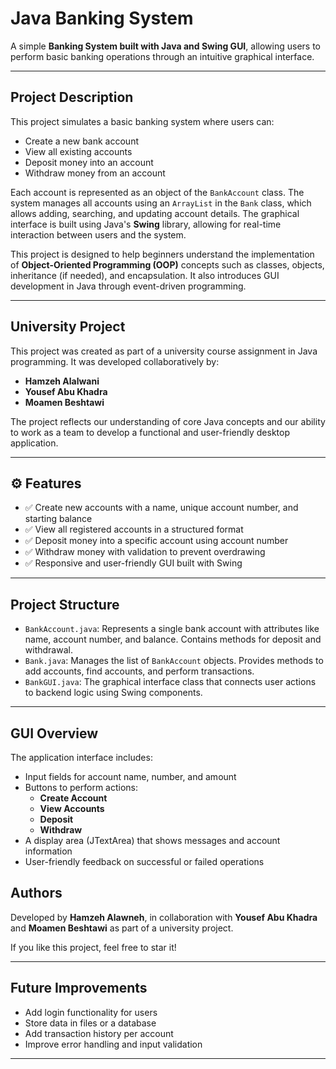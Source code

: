 #  Java Banking System

A simple **Banking System built with Java and Swing GUI**, allowing users to perform basic banking operations through an intuitive graphical interface.

---

##  Project Description

This project simulates a basic banking system where users can:

- Create a new bank account
- View all existing accounts
- Deposit money into an account
- Withdraw money from an account

Each account is represented as an object of the `BankAccount` class. The system manages all accounts using an `ArrayList` in the `Bank` class, which allows adding, searching, and updating account details. The graphical interface is built using Java's **Swing** library, allowing for real-time interaction between users and the system.

This project is designed to help beginners understand the implementation of **Object-Oriented Programming (OOP)** concepts such as classes, objects, inheritance (if needed), and encapsulation. It also introduces GUI development in Java through event-driven programming.

---

##  University Project

This project was created as part of a university course assignment in Java programming. It was developed collaboratively by:

- **Hamzeh Alalwani**
- **Yousef Abu Khadra**
- **Moamen Beshtawi**

The project reflects our understanding of core Java concepts and our ability to work as a team to develop a functional and user-friendly desktop application.

---

## ⚙ Features

- ✅ Create new accounts with a name, unique account number, and starting balance  
- ✅ View all registered accounts in a structured format  
- ✅ Deposit money into a specific account using account number  
- ✅ Withdraw money with validation to prevent overdrawing  
- ✅ Responsive and user-friendly GUI built with Swing  

---

##  Project Structure

- `BankAccount.java`: Represents a single bank account with attributes like name, account number, and balance. Contains methods for deposit and withdrawal.
- `Bank.java`: Manages the list of `BankAccount` objects. Provides methods to add accounts, find accounts, and perform transactions.
- `BankGUI.java`: The graphical interface class that connects user actions to backend logic using Swing components.

---

##  GUI Overview

The application interface includes:

- Input fields for account name, number, and amount
- Buttons to perform actions:
  - **Create Account**
  - **View Accounts**
  - **Deposit**
  - **Withdraw**
- A display area (JTextArea) that shows messages and account information
- User-friendly feedback on successful or failed operations


##  Authors

Developed by **Hamzeh Alawneh**, in collaboration with **Yousef Abu Khadra** and **Moamen Beshtawi** as part of a university project.

If you like this project, feel free to  star it!

---

##  Future Improvements

- Add login functionality for users  
- Store data in files or a database  
- Add transaction history per account  
- Improve error handling and input validation
---

